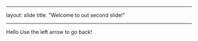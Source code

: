 _ _ _
layout: slide
title: "Welcome to out second slide!"
_ _ _
Hello
Use the left arrow to go back!
